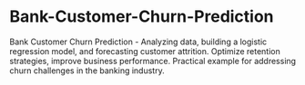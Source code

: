 # Bank-Customer-Churn-Prediction
Bank Customer Churn Prediction - Analyzing data, building a logistic regression model, and forecasting customer attrition. Optimize retention strategies, improve business performance. Practical example for addressing churn challenges in the banking industry.
